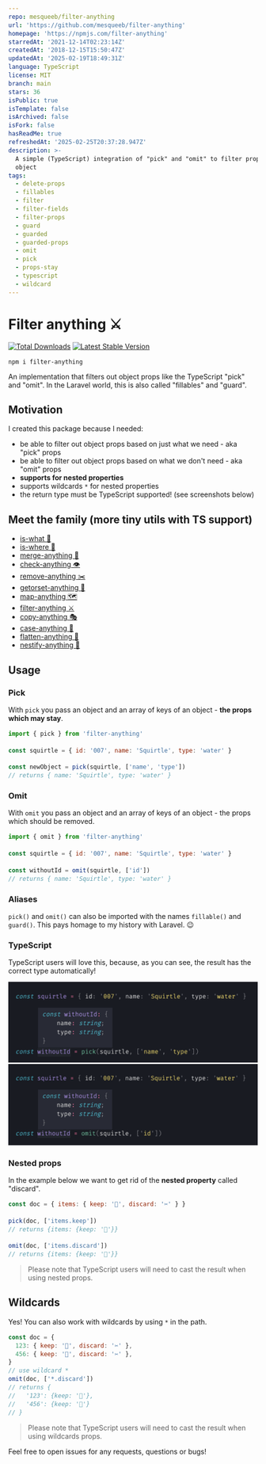```yaml
---
repo: mesqueeb/filter-anything
url: 'https://github.com/mesqueeb/filter-anything'
homepage: 'https://npmjs.com/filter-anything'
starredAt: '2021-12-14T02:23:14Z'
createdAt: '2018-12-15T15:50:47Z'
updatedAt: '2025-02-19T18:49:31Z'
language: TypeScript
license: MIT
branch: main
stars: 36
isPublic: true
isTemplate: false
isArchived: false
isFork: false
hasReadMe: true
refreshedAt: '2025-02-25T20:37:28.947Z'
description: >-
  A simple (TypeScript) integration of "pick" and "omit" to filter props of an
  object
tags:
  - delete-props
  - fillables
  - filter
  - filter-fields
  - filter-props
  - guard
  - guarded
  - guarded-props
  - omit
  - pick
  - props-stay
  - typescript
  - wildcard
---
```


# Filter anything ⚔️

<a href="https://www.npmjs.com/package/filter-anything"><img src="https://img.shields.io/npm/v/filter-anything.svg" alt="Total Downloads"></a>
<a href="https://www.npmjs.com/package/filter-anything"><img src="https://img.shields.io/npm/dw/filter-anything.svg" alt="Latest Stable Version"></a>

```
npm i filter-anything
```

An implementation that filters out object props like the TypeScript "pick" and "omit".
In the Laravel world, this is also called "fillables" and "guard".

## Motivation

I created this package because I needed:

- be able to filter out object props based on just what we need - aka "pick" props
- be able to filter out object props based on what we don't need - aka "omit" props
- **supports for nested properties**
- supports wildcards `*` for nested properties
- the return type must be TypeScript supported! (see screenshots below)

## Meet the family (more tiny utils with TS support)

- [is-what 🙉](https://github.com/mesqueeb/is-what)
- [is-where 🙈](https://github.com/mesqueeb/is-where)
- [merge-anything 🥡](https://github.com/mesqueeb/merge-anything)
- [check-anything 👁](https://github.com/mesqueeb/check-anything)
- [remove-anything ✂️](https://github.com/mesqueeb/remove-anything)
- [getorset-anything 🐊](https://github.com/mesqueeb/getorset-anything)
- [map-anything 🗺](https://github.com/mesqueeb/map-anything)
- [filter-anything ⚔️](https://github.com/mesqueeb/filter-anything)
- [copy-anything 🎭](https://github.com/mesqueeb/copy-anything)
- [case-anything 🐫](https://github.com/mesqueeb/case-anything)
- [flatten-anything 🏏](https://github.com/mesqueeb/flatten-anything)
- [nestify-anything 🧅](https://github.com/mesqueeb/nestify-anything)

## Usage

### Pick

With `pick` you pass an object and an array of keys of an object - **the props which may stay**.

```js
import { pick } from 'filter-anything'

const squirtle = { id: '007', name: 'Squirtle', type: 'water' }

const newObject = pick(squirtle, ['name', 'type'])
// returns { name: 'Squirtle', type: 'water' }
```

### Omit

With `omit` you pass an object and an array of keys of an object - the props which should be removed.

```js
import { omit } from 'filter-anything'

const squirtle = { id: '007', name: 'Squirtle', type: 'water' }

const withoutId = omit(squirtle, ['id'])
// returns { name: 'Squirtle', type: 'water' }
```

### Aliases

`pick()` and `omit()` can also be imported with the names `fillable()` and `guard()`. This pays homage to my history with Laravel. 😉

### TypeScript

TypeScript users will love this, because, as you can see, the result has the correct type automatically!

![typescript example pick](https://raw.githubusercontent.com/mesqueeb/filter-anything/master/.github/typescript-pick.png)
![typescript example omit](https://raw.githubusercontent.com/mesqueeb/filter-anything/master/.github/typescript-omit.png)

### Nested props

In the example below we want to get rid of the **nested property** called "discard".

```js
const doc = { items: { keep: '📌', discard: '✂️' } }

pick(doc, ['items.keep'])
// returns {items: {keep: '📌'}}

omit(doc, ['items.discard'])
// returns {items: {keep: '📌'}}
```

> Please note that TypeScript users will need to cast the result when using nested props.

## Wildcards

Yes! You can also work with wildcards by using `*` in the path.

```js
const doc = {
  123: { keep: '📌', discard: '✂️' },
  456: { keep: '📌', discard: '✂️' },
}
// use wildcard *
omit(doc, ['*.discard'])
// returns {
//   '123': {keep: '📌'},
//   '456': {keep: '📌'}
// }
```

> Please note that TypeScript users will need to cast the result when using wildcards props.

Feel free to open issues for any requests, questions or bugs!
